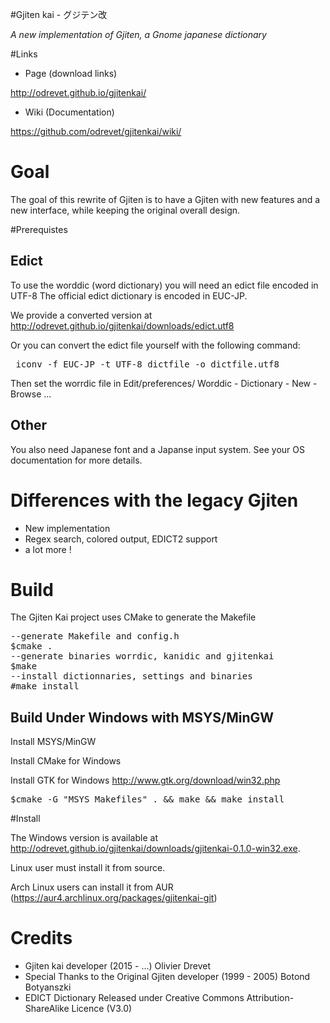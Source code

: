 #Gjiten kai - グジテン改

<i>A new implementation of Gjiten, a Gnome japanese dictionary</i>

#Links 
* Page (download links)

http://odrevet.github.io/gjitenkai/


* Wiki (Documentation)

https://github.com/odrevet/gjitenkai/wiki/

# Goal
The goal of this rewrite of Gjiten is to have a Gjiten with new features and a
new interface, while keeping the original overall design. 

#Prerequistes

## Edict 
To use the worddic (word dictionary) you will need an edict file encoded in UTF-8
The official edict dictionary is encoded in EUC-JP.

We provide a converted version at http://odrevet.github.io/gjitenkai/downloads/edict.utf8

Or you can convert the edict file yourself with the following command:
<pre>
 iconv -f EUC-JP -t UTF-8 dictfile -o dictfile.utf8
</pre>

Then set the worrdic file in Edit/preferences/ Worddic - Dictionary - New - Browse ...  

## Other

You also need Japanese font and a Japanse input system. See your OS documentation
for more details. 

# Differences with the legacy Gjiten

* New implementation 
* Regex search, colored output, EDICT2 support
* a lot more ! 

# Build

The Gjiten Kai project uses CMake to generate the Makefile

<pre>
--generate Makefile and config.h
$cmake . 
--generate binaries worrdic, kanidic and gjitenkai
$make
--install dictionnaries, settings and binaries
#make install
</pre>

## Build Under Windows with MSYS/MinGW

Install MSYS/MinGW

Install CMake for Windows

Install GTK for Windows http://www.gtk.org/download/win32.php

<pre>
$cmake -G "MSYS Makefiles" . && make && make install
</pre>

#Install

The Windows version is available at http://odrevet.github.io/gjitenkai/downloads/gjitenkai-0.1.0-win32.exe.

Linux user must install it from source.

Arch Linux users can install it from AUR (https://aur4.archlinux.org/packages/gjitenkai-git)

# Credits
* Gjiten kai developer (2015 - ...) Olivier Drevet
* Special Thanks to the Original Gjiten developer (1999 - 2005) Botond Botyanszki 
* EDICT Dictionary Released under Creative Commons Attribution-ShareAlike Licence (V3.0)
